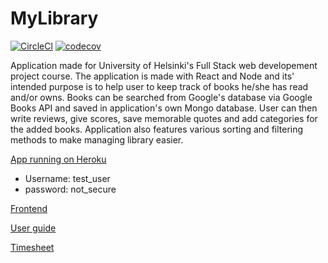 # MyLibrary

[![CircleCl](https://circleci.com/gh/chipfrog/MyLibrary.svg?style=svg)](https://circleci.com/gh/chipfrog/MyLibrary)
[![codecov](https://codecov.io/gh/chipfrog/MyLibrary/branch/main/graph/badge.svg)](https://codecov.io/gh/chipfrog/MyLibrary)

Application made for University of Helsinki's Full Stack web developement project course.
The application is made with React and Node and its' intended purpose is to help user to keep track of books he/she has read and/or owns.
Books can be searched from Google's database via Google Books API and saved in application's own Mongo database. 
User can then write reviews, give scores, save memorable quotes and add categories for the added books.
Application also features various sorting and filtering methods to make managing library easier.

[App running on Heroku](https://lost-chapters.herokuapp.com/)
* Username: test_user
* password: not_secure

[Frontend](https://github.com/chipfrog/MyLibrary-frontend)

[User guide](https://github.com/chipfrog/MyLibrary/blob/main/Documentation/User%20guide.md)

[Timesheet](https://github.com/chipfrog/MyLibrary/blob/main/Documentation/timesheet.md)
